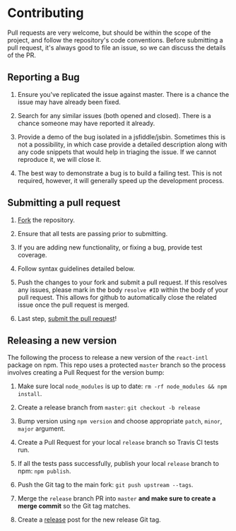# Contributing

Pull requests are very welcome, but should be within the scope of the project, and follow the repository's code conventions. Before submitting a pull request, it's always good to file an issue, so we can discuss the details of the PR.

## Reporting a Bug

1. Ensure you've replicated the issue against master. There is a chance the issue may have already been fixed.

2. Search for any similar issues (both opened and closed). There is a chance someone may have reported it already.

3. Provide a demo of the bug isolated in a jsfiddle/jsbin. Sometimes this is not a possibility, in which case provide a detailed description along with any code snippets that would help in triaging the issue. If we cannot reproduce it, we will close it.

4. The best way to demonstrate a bug is to build a failing test. This is not required, however, it will generally speed up the development process.

## Submitting a pull request

1. [Fork][fork] the repository.

1. Ensure that all tests are passing prior to submitting.

1. If you are adding new functionality, or fixing a bug, provide test coverage.

1. Follow syntax guidelines detailed below.

1. Push the changes to your fork and submit a pull request. If this resolves any issues, please mark in the body `resolve #ID` within the body of your pull request. This allows for github to automatically close the related issue once the pull request is merged.

1. Last step, [submit the pull request][pr]!

[pr]: https://github.com/formatjs/react-intl/compare/
[fork]: https://github.com/formatjs/react-intl/fork/

## Releasing a new version

The following the process to release a new version of the `react-intl` package on npm. This repo uses a protected `master` branch so the process involves creating a Pull Request for the version bump:

1. Make sure local `node_modules` is up to date: `rm -rf node_modules && npm install`.

2. Create a release branch from `master`: `git checkout -b release`

3. Bump version using `npm version` and choose appropriate `patch`, `minor`, `major` argument.

4. Create a Pull Request for your local `release` branch so Travis CI tests run.

5. If all the tests pass successfully, publish your local `release` branch to npm: `npm publish`.

6. Push the Git tag to the main fork: `git push upstream --tags`.

7. Merge the `release` branch PR into `master` **and make sure to create a merge commit** so the Git tag matches.

8. Create a [release](https://github.com/formatjs/react-intl/releases) post for the new release Git tag.
